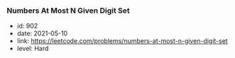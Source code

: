 ### Numbers At Most N Given Digit Set

* id: 902
* date: 2021-05-10
* link: https://leetcode.com/problems/numbers-at-most-n-given-digit-set
* level: Hard
